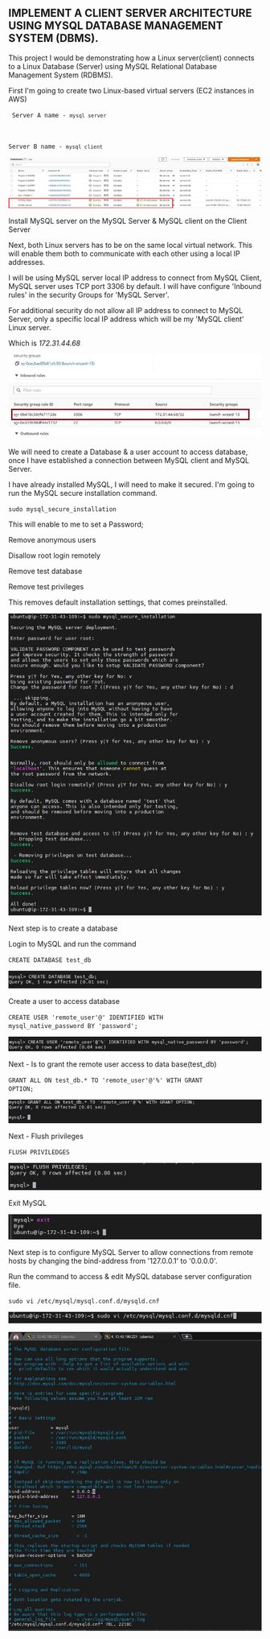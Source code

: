 ## IMPLEMENT A CLIENT SERVER ARCHITECTURE USING MYSQL DATABASE MANAGEMENT SYSTEM (DBMS).


This project I would be demonstrating how a Linux server(client) connects to a Linux Database (Server) using MySQL Relational Database Management System (RDBMS).

First I'm going to create two Linux-based virtual servers (EC2 instances in AWS)

<code> Server A name - `mysql server`

Server B name - `mysql client`</code>

![alt text](./Images/step%201.JPG)

Install MySQL server on the MySQL Server & MySQL client on the Client Server

Next, both Linux servers has to be on the same local virtual network. This will enable them both to communicate with each other using a local IP addresses.

I will be using MySQL server local IP address to connect from MySQL Client, MySQL server uses TCP port 3306 by default. I will have configure 'Inbound rules' in the security Groups for 'MySQL Server'.

For additional security do not allow all IP address to connect to MySQL Server, only a specific local IP address which will be my 'MySQL client' Linux server.

Which is *172.31.44.68*

![alt text](./Images/Inbound%20security%20group%202.JPG)

We will need to create a Database & a user account to access database, once I have established a connection between MySQL client and MySQL Server.

I have already installed MySQL, I will need to make it secured. I'm going to run the MySQL secure installation command.

<code>sudo mysql_secure_installation</code>

This will enable to me to set a Password;

Remove anonymous users

Disallow root login remotely

Remove test database

Remove test privileges

This removes default installation settings, that comes preinstalled.

![alt text](./Images/sudo%20msql%20secure%20installation%203.JPG)

Next step is to create a database 

Login to MySQL and run the command

<code>CREATE DATABASE test_db</code>

![alt text](./Images/create%20database%20named%20test%20db%204.JPG)

Create a user to access database

<code>CREATE USER 'remote_user'@' IDENTIFIED WITH mysql_native_password BY 'password';</code>

![alt text](./Images/create%20a%20user%204.JPG)

Next - Is to grant the remote user access to data base(test_db)

<code>GRANT ALL ON test_db.* TO 'remote_user'@'%' WITH GRANT OPTION;</code>

![alt text](./Images/grant%20remote%20user%20to%20data%20base%205.JPG)

Next - Flush privileges

<code>FLUSH PRIVILEDGES</code>

![alt text](./Images/flush%20privileges%205.JPG)

Exit MySQL

![alt text](./Images/exit%20database%206.JPG)

Next step is to configure MySQL Server to allow connections from remote hosts by changing the bind-address from '127.0.0.1' to '0.0.0.0'. 

Run the command to access & edit MySQL database server configuration file.

<code>sudo vi /etc/mysql/mysql.conf.d/mysqld.cnf</code>

![alt text](./Images/configure%20MYSQL%20server%20to%20allow%20connections%20from%20remote%20host%207.JPG)

![alt text](./Images/sudo%20vi%20etc%208.JPG)










